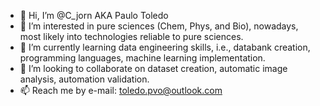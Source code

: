 - 👋 Hi, I’m @C_jorn AKA Paulo Toledo
- 👀 I’m interested in pure sciences (Chem, Phys, and Bio), nowadays, most likely into technologies reliable to pure sciences.
- 🌱 I’m currently learning data engineering skills, i.e., databank creation, programming languages, machine learning implementation.
- 💞️ I’m looking to collaborate on dataset creation, automatic image analysis, automation validation.
- 📫 Reach me by e-mail: toledo.pvo@outlook.com

<!---
Cjorn/Cjorn is a ✨ special ✨ repository because its `README.md` (this file) appears on your GitHub profile.
You can click the Preview link to take a look at your changes.
--->
